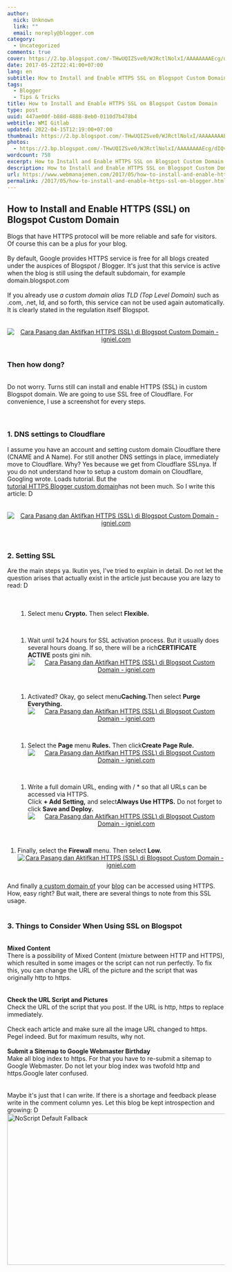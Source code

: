 ```yaml
---
author:
  nick: Unknown
  link: ""
  email: noreply@blogger.com
category:
  - Uncategorized
comments: true
cover: https://2.bp.blogspot.com/-THwUQIZSve0/WJRctlNolxI/AAAAAAAAEcg/dIQv0GpStXkwgpoAFZFdWefnzy8DJkTmACPcB/s1600/Cara%2BPasang%2Bdan%2BAktifkan%2BHTTPS%2B%2528SSL%2529%2Bdi%2BBlogspot%2BCustom%2BDomain%2B02.jpg
date: 2017-05-22T22:41:00+07:00
lang: en
subtitle: How to Install and Enable HTTPS SSL on Blogspot Custom Domain
tags:
  - Blogger
  - Tips & Tricks
title: How to Install and Enable HTTPS SSL on Blogspot Custom Domain
type: post
uuid: 447ae00f-b88d-4888-8eb0-0110d7b478b4
webtitle: WMI Gitlab
updated: 2022-04-15T12:19:00+07:00
thumbnail: https://2.bp.blogspot.com/-THwUQIZSve0/WJRctlNolxI/AAAAAAAAEcg/dIQv0GpStXkwgpoAFZFdWefnzy8DJkTmACPcB/s1600/Cara%2BPasang%2Bdan%2BAktifkan%2BHTTPS%2B%2528SSL%2529%2Bdi%2BBlogspot%2BCustom%2BDomain%2B02.jpg
photos:
  - https://2.bp.blogspot.com/-THwUQIZSve0/WJRctlNolxI/AAAAAAAAEcg/dIQv0GpStXkwgpoAFZFdWefnzy8DJkTmACPcB/s1600/Cara%2BPasang%2Bdan%2BAktifkan%2BHTTPS%2B%2528SSL%2529%2Bdi%2BBlogspot%2BCustom%2BDomain%2B02.jpg
wordcount: 758
excerpt: How to Install and Enable HTTPS SSL on Blogspot Custom Domain
description: How to Install and Enable HTTPS SSL on Blogspot Custom Domain
url: https://www.webmanajemen.com/2017/05/how-to-install-and-enable-https-ssl-on-blogger.html
permalink: /2017/05/how-to-install-and-enable-https-ssl-on-blogger.html
---
```


<h2>How to Install and Enable HTTPS (SSL) on Blogspot Custom Domain</h2>
<div>Blogs that have HTTPS protocol will be more reliable and safe for visitors. Of course this can be a plus for your blog.<br /><br />By default, Google provides HTTPS service is free for all blogs created under the auspices of Blogspot / Blogger. It's just that this service is active when the blog is still using the default subdomain, for example domain.blogspot.com<br /><br />If you already use&nbsp;<em>a custom domain alias TLD (Top Level Domain)&nbsp;</em>such as .com, .net, Id, and so forth, this service can not be used again automatically. It is clearly stated in the regulation itself Blogspot.<br /><br /><br /><center><a title="How to Install and Enable HTTPS (SSL) on Blogspot Custom Domain - igniel.com" href="https://2.bp.blogspot.com/-THwUQIZSve0/WJRctlNolxI/AAAAAAAAEcg/dIQv0GpStXkwgpoAFZFdWefnzy8DJkTmACPcB/s1600/Cara%2BPasang%2Bdan%2BAktifkan%2BHTTPS%2B%2528SSL%2529%2Bdi%2BBlogspot%2BCustom%2BDomain%2B02.jpg" rel="noopener noreferer nofollow"><img title="How to Install and Enable HTTPS (SSL) on Blogspot Custom Domain - igniel.com" src="https://2.bp.blogspot.com/-THwUQIZSve0/WJRctlNolxI/AAAAAAAAEcg/dIQv0GpStXkwgpoAFZFdWefnzy8DJkTmACPcB/s1600/Cara%2BPasang%2Bdan%2BAktifkan%2BHTTPS%2B%2528SSL%2529%2Bdi%2BBlogspot%2BCustom%2BDomain%2B02.jpg" alt="Cara Pasang dan Aktifkan HTTPS (SSL) di Blogspot Custom Domain - igniel.com" border="0" /></a></center><br />
<h3>Then how dong?</h3>
<br />Do not worry. Turns still can&nbsp;install and enable HTTPS (SSL) in custom Blogspot domain. We are going to use SSL free of Cloudflare. For convenience, I use a screenshot for every steps.<br /><br /><br />
<h3>1. DNS settings to Cloudflare</h3>
I assume you have an account and setting custom domain Cloudflare there (CNAME and A Name). For still another DNS settings in place, immediately move to Cloudflare. Why? Yes because we get from Cloudflare SSLnya. If you do not understand how to setup a custom domain on Cloudflare, Googling wrote. Loads tutorial. But the<br /><a href="http://www.webmanajemen.com/p/search.html?q=https%20blogger" rel="noopener noreferer nofollow">tutorial HTTPS Blogger custom domain</a>has not been much. So I write this article: D<br /><br /><br /><center><a title="How to Install and Enable HTTPS (SSL) on Blogspot Custom Domain - igniel.com" href="https://4.bp.blogspot.com/-h2mt4eiAGmE/WJRctjZJ94I/AAAAAAAAEcY/LKmeapn9NJEefMfI1Naxwlta3Uy7-fQ1wCPcB/s1600/Cara%2BPasang%2Bdan%2BAktifkan%2BHTTPS%2B%2528SSL%2529%2Bdi%2BBlogspot%2BCustom%2BDomain%2B03.jpg" rel="noopener noreferer nofollow"><img title="How to Install and Enable HTTPS (SSL) on Blogspot Custom Domain - igniel.com" src="https://4.bp.blogspot.com/-h2mt4eiAGmE/WJRctjZJ94I/AAAAAAAAEcY/LKmeapn9NJEefMfI1Naxwlta3Uy7-fQ1wCPcB/s1600/Cara%2BPasang%2Bdan%2BAktifkan%2BHTTPS%2B%2528SSL%2529%2Bdi%2BBlogspot%2BCustom%2BDomain%2B03.jpg" alt="Cara Pasang dan Aktifkan HTTPS (SSL) di Blogspot Custom Domain - igniel.com" border="0" /></a></center><br /><br />
<h3>2. Setting SSL</h3>
Are the main steps ya. Ikutin yes, I've tried to explain in detail. Do not let the question arises that actually exist in the article just because you are lazy to read: D<br /><br /><br />
<ol>
<ol>
<li>Select menu&nbsp;<strong>Crypto.</strong>&nbsp;Then select&nbsp;<strong>Flexible.</strong><br /><center><a title="How to Install and Enable HTTPS (SSL) on Blogspot Custom Domain - igniel.com" href="https://4.bp.blogspot.com/-KOt8-qpONkI/WJRcuPxyZ1I/AAAAAAAAEc4/JPawyuROLUUiN-vvRQ574oDDQTED2g7_gCPcB/s1600/Cara%2BPasang%2Bdan%2BAktifkan%2BHTTPS%2B%2528SSL%2529%2Bdi%2BBlogspot%2BCustom%2BDomain%2B04.jpg" rel="noopener noreferer nofollow"><img src="https://4.bp.blogspot.com/-KOt8-qpONkI/WJRcuPxyZ1I/AAAAAAAAEc4/JPawyuROLUUiN-vvRQ574oDDQTED2g7_gCPcB/s1600/Cara%2BPasang%2Bdan%2BAktifkan%2BHTTPS%2B%2528SSL%2529%2Bdi%2BBlogspot%2BCustom%2BDomain%2B04.jpg" alt="" border="0" /></a></center></li>
</ol>
</ol>
<br />
<ol>
<ol>
<li>Wait until 1x24 hours for SSL activation process. But it usually does several hours doang. If so, there will be a rich<strong>CERTIFICATE ACTIVE</strong>&nbsp;posts gini nih.<br /><center><a title="How to Install and Enable HTTPS (SSL) on Blogspot Custom Domain - igniel.com" href="https://2.bp.blogspot.com/-3qu2krWQYps/WJRcuPzmGZI/AAAAAAAAEc4/SfVENdYuGl0tj6orjVjYnzB61NmkqJ7jQCPcB/s1600/Cara%2BPasang%2Bdan%2BAktifkan%2BHTTPS%2B%2528SSL%2529%2Bdi%2BBlogspot%2BCustom%2BDomain%2B05.jpg" rel="noopener noreferer nofollow"><img title="How to Install and Enable HTTPS (SSL) on Blogspot Custom Domain - igniel.com" src="https://2.bp.blogspot.com/-3qu2krWQYps/WJRcuPzmGZI/AAAAAAAAEc4/SfVENdYuGl0tj6orjVjYnzB61NmkqJ7jQCPcB/s1600/Cara%2BPasang%2Bdan%2BAktifkan%2BHTTPS%2B%2528SSL%2529%2Bdi%2BBlogspot%2BCustom%2BDomain%2B05.jpg" alt="Cara Pasang dan Aktifkan HTTPS (SSL) di Blogspot Custom Domain - igniel.com" border="0" /></a></center></li>
</ol>
</ol>
<br />
<ol>
<ol>
<li>Activated? Okay, go select menu<strong>Caching.</strong>Then select&nbsp;<strong>Purge Everything.</strong><br /><center><a title="How to Install and Enable HTTPS (SSL) on Blogspot Custom Domain - igniel.com" href="https://1.bp.blogspot.com/-LvcHXjUSojo/WJRcuOXeU5I/AAAAAAAAEc4/dTPNFarKX3Q6yEVnOxbvP6YM9uoISbpogCPcB/s1600/Cara%2BPasang%2Bdan%2BAktifkan%2BHTTPS%2B%2528SSL%2529%2Bdi%2BBlogspot%2BCustom%2BDomain%2B06.jpg" rel="noopener noreferer nofollow"><img title="How to Install and Enable HTTPS (SSL) on Blogspot Custom Domain - igniel.com" src="https://1.bp.blogspot.com/-LvcHXjUSojo/WJRcuOXeU5I/AAAAAAAAEc4/dTPNFarKX3Q6yEVnOxbvP6YM9uoISbpogCPcB/s1600/Cara%2BPasang%2Bdan%2BAktifkan%2BHTTPS%2B%2528SSL%2529%2Bdi%2BBlogspot%2BCustom%2BDomain%2B06.jpg" alt="Cara Pasang dan Aktifkan HTTPS (SSL) di Blogspot Custom Domain - igniel.com" border="0" /></a></center></li>
</ol>
</ol>
<br />
<ol>
<ol>
<li>Select the&nbsp;<strong>Page</strong>&nbsp;menu&nbsp;<strong>Rules.</strong>&nbsp;Then click<strong>Create Page Rule.</strong><br /><center><a title="How to Install and Enable HTTPS (SSL) on Blogspot Custom Domain - igniel.com" href="https://4.bp.blogspot.com/-Bg55XAVeLT4/WJRcuiSRX0I/AAAAAAAAEc4/WephcdCAWO0AkpsMwYDo9P50NzCUjhWVQCPcB/s1600/Cara%2BPasang%2Bdan%2BAktifkan%2BHTTPS%2B%2528SSL%2529%2Bdi%2BBlogspot%2BCustom%2BDomain%2B07.jpg" rel="noopener noreferer nofollow"><img title="How to Install and Enable HTTPS (SSL) on Blogspot Custom Domain - igniel.com" src="https://4.bp.blogspot.com/-Bg55XAVeLT4/WJRcuiSRX0I/AAAAAAAAEc4/WephcdCAWO0AkpsMwYDo9P50NzCUjhWVQCPcB/s1600/Cara%2BPasang%2Bdan%2BAktifkan%2BHTTPS%2B%2528SSL%2529%2Bdi%2BBlogspot%2BCustom%2BDomain%2B07.jpg" alt="Cara Pasang dan Aktifkan HTTPS (SSL) di Blogspot Custom Domain - igniel.com" border="0" /></a></center></li>
</ol>
</ol>
<br />
<ol>
<ol>
<li>Write a full domain URL, ending with / * so that all URLs can be accessed via HTTPS.<br />Click&nbsp;<strong>+ Add Setting,</strong>&nbsp;and select<strong>Always Use HTTPS.</strong>&nbsp;Do not forget to click&nbsp;<strong>Save and Deploy.</strong><br /><center><a title="How to Install and Enable HTTPS (SSL) on Blogspot Custom Domain - igniel.com" href="https://1.bp.blogspot.com/-HsVkf3yYYDg/WJRcumvSRJI/AAAAAAAAEc4/Jubc-7Kyagwm6cTNonj9oUpp8SohieA3QCPcB/s1600/Cara%2BPasang%2Bdan%2BAktifkan%2BHTTPS%2B%2528SSL%2529%2Bdi%2BBlogspot%2BCustom%2BDomain%2B08.jpg" rel="noopener noreferer nofollow"><img title="How to Install and Enable HTTPS (SSL) on Blogspot Custom Domain - igniel.com" src="https://1.bp.blogspot.com/-HsVkf3yYYDg/WJRcumvSRJI/AAAAAAAAEc4/Jubc-7Kyagwm6cTNonj9oUpp8SohieA3QCPcB/s1600/Cara%2BPasang%2Bdan%2BAktifkan%2BHTTPS%2B%2528SSL%2529%2Bdi%2BBlogspot%2BCustom%2BDomain%2B08.jpg" alt="Cara Pasang dan Aktifkan HTTPS (SSL) di Blogspot Custom Domain - igniel.com" border="0" /></a></center></li>
</ol>
</ol>
<br />
<ol>
<li>Finally, select the&nbsp;<strong>Firewall</strong>&nbsp;menu. Then select&nbsp;<strong>Low.</strong><br /><center><a title="How to Install and Enable HTTPS (SSL) on Blogspot Custom Domain - igniel.com" href="https://4.bp.blogspot.com/-lO0krNJgGTo/WJR4REUTDmI/AAAAAAAAEdI/8mgWjrr8Tg879MD7NGZ1_PQKPIwOxYF1ACPcB/s1600/Cara%2BPasang%2Bdan%2BAktifkan%2BHTTPS%2B%2528SSL%2529%2Bdi%2BBlogspot%2BCustom%2BDomain%2B09.jpg" rel="noopener noreferer nofollow"><img title="How to Install and Enable HTTPS (SSL) on Blogspot Custom Domain - igniel.com" src="https://4.bp.blogspot.com/-lO0krNJgGTo/WJR4REUTDmI/AAAAAAAAEdI/8mgWjrr8Tg879MD7NGZ1_PQKPIwOxYF1ACPcB/s1600/Cara%2BPasang%2Bdan%2BAktifkan%2BHTTPS%2B%2528SSL%2529%2Bdi%2BBlogspot%2BCustom%2BDomain%2B09.jpg" alt="Cara Pasang dan Aktifkan HTTPS (SSL) di Blogspot Custom Domain - igniel.com" border="0" /></a></center></li>
</ol>
<br />And finally&nbsp;<u>a custom domain of</u>&nbsp;your&nbsp;<u>blog</u>&nbsp;can be accessed using HTTPS. How, easy right? But wait, there are several things to note from this SSL usage.<br /><br />
<h3>3. Things to Consider When Using SSL on Blogspot</h3>
<br /><strong>Mixed Content</strong><br />There is a possibility of Mixed Content (mixture between HTTP and HTTPS), which resulted in some images or the script can not run perfectly. To fix this, you can change the URL of the picture and the script that was originally http to https.<br /><br /><br /><strong>Check the URL Script and Pictures</strong><br />Check the URL of the script that you post. If the URL is http, https to replace immediately.<br /><br />Check each article and make sure all the image URL changed to https. Pegel indeed. But for maximum results, why not.<br /><br /><strong>Submit a Sitemap to Google Webmaster Birthday</strong><br />Make all blog index to https. For that you have to re-submit a sitemap to Google Webmaster. Do not let your blog index was twofold http and https.Google later confused.<br /><br /><br />Maybe it's just that I can write. If there is a shortage and feedback please write in the comment column yes. Let this blog be kept introspection and growing: D</div>
<div><noscript><img src="https://scontent.fsub2-1.fna.fbcdn.net/v/t1.0-9/fr/cp0/e15/q65/17796846_1773189839677671_6977008867135609966_n.png.jpg?efg=eyJpIjoidCJ9&amp;oh=292c21d1c58e8e185a8d6c63dec60c5a&amp;oe=5957C4B8" width="650" height="350" alt="NoScript Default Fallback" title="default fallback"></noscript></div>